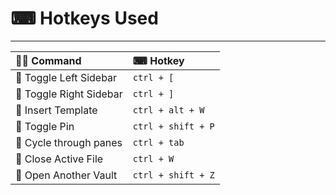 # ⌨ Hotkeys Used
---

| 👩‍💻 Command           | ⌨ Hotkey           |
|:----------------------- |:------------------ |
| 💠 Toggle Left Sidebar  | `ctrl + [`         |
| 💠 Toggle Right Sidebar | `ctrl + ]`         |
| 📏 Insert Template      | `ctrl + alt + W`   |
| 📌 Toggle Pin           | `ctrl + shift + P` |
| 📑 Cycle through panes  | `ctrl + tab`       |
| 🔴 Close Active File    | `ctrl + W`         |
| 📖 Open Another Vault   | `ctrl + shift + Z`                   |
